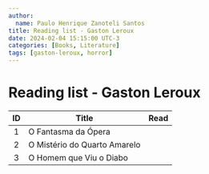 ```yaml
---
author:
  name: Paulo Henrique Zanoteli Santos
title: Reading list - Gaston Leroux
date: 2024-02-04 15:15:00 UTC-3
categories: [Books, Literature]
tags: [gaston-leroux, horror]
---
```


# Reading list - Gaston Leroux

| ID  | Title                        | Read |
|:---:| ---------------------------- |:----:|
| 1   | O Fantasma da Ópera          |      |
| 2   | O Mistério do Quarto Amarelo |      |
| 3   | O Homem que Viu o Diabo      |      |
